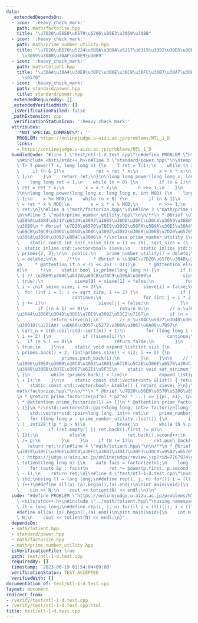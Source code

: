 ```yaml
---
data:
  _extendedDependsOn:
  - icon: ':heavy_check_mark:'
    path: math/factorize.hpp
    title: "\u7D20\u56E0\u6570\u5206\u89E3\u3059\u308B"
  - icon: ':heavy_check_mark:'
    path: math/prime_number_utility.hpp
    title: "\u7D20\u6570\u5224\u5B9A\u3084\u5217\u6319\u3092\u30B5\u30DD\u30FC\u30C8\
      \u3059\u308B\u30AF\u30E9\u30B9"
  - icon: ':heavy_check_mark:'
    path: math/totient.hpp
    title: "\u30AA\u30A4\u30E9\u30FC\u306E\u30C8\u30FC\u30B7\u30A7\u30F3\u30C8\u95A2\
      \u6570"
  - icon: ':heavy_check_mark:'
    path: standard/power.hpp
    title: standard/power.hpp
  _extendedRequiredBy: []
  _extendedVerifiedWith: []
  _isVerificationFailed: false
  _pathExtension: cpp
  _verificationStatusIcon: ':heavy_check_mark:'
  attributes:
    '*NOT_SPECIAL_COMMENTS*': ''
    PROBLEM: https://onlinejudge.u-aizu.ac.jp/problems/NTL_1_D
    links:
    - https://onlinejudge.u-aizu.ac.jp/problems/NTL_1_D
  bundledCode: "#line 1 \"test/ntl-1-d.test.cpp\"\n#define PROBLEM \"https://onlinejudge.u-aizu.ac.jp/problems/NTL_1_D\"\
    \n#include <bits/stdc++.h>\n#line 3 \"standard/power.hpp\"\n\ntemplate <class\
    \ T> T power(T x, long long n) {\n    T ret = T(1);\n    while (n > 0) {\n   \
    \     if (n & 1)\n            ret = ret * x;\n        x = x * x;\n        n >>=\
    \ 1;\n    }\n    return ret;\n}\n\nlong long power(long long x, long long n) {\n\
    \    long long ret = 1;\n    while (n > 0) {\n        if (n & 1)\n           \
    \ ret = ret * x;\n        x = x * x;\n        n >>= 1;\n    }\n    return ret;\n\
    }\n\nlong long power(long long x, long long n, int MOD) {\n    long long ret =\
    \ 1;\n    x %= MOD;\n    while (n > 0) {\n        if (n & 1)\n            ret\
    \ = ret * x % MOD;\n        x = x * x % MOD;\n        n >>= 1;\n    }\n    return\
    \ ret;\n}\n#line 4 \"math/factorize.hpp\"\n\n#line 3 \"math/prime_number_utility.hpp\"\
    \n\n#line 5 \"math/prime_number_utility.hpp\"\n\n/**\n * @brief \u7D20\u6570\u5224\
    \u5B9A\u3084\u5217\u6319\u3092\u30B5\u30DD\u30FC\u30C8\u3059\u308B\u30AF\u30E9\
    \u30B9\n * @brief \u7D20\u6570\u7BE9\u3092\u56FA\u5B9A\u30B5\u30A4\u30BA\u3067\
    \u69CB\u7BC9\u3001\u305D\u308C\u3092\u3082\u3068\u306B\u7D20\u6570\u5217\u6319\
    \u306A\u3069\u3092\u884C\u3046\n */\nclass prime_number_utility {\n  protected:\n\
    \    static const int init_seive_size = (1 << 26), sqrt_size = (1 << 13);\n  \
    \  static inline std::vector<bool> sieve;\n    static inline std::vector<int>\
    \ primes{2, 3};\n\n  public:\n    prime_number_utility() = delete;\n    ~prime_number_utility()\
    \ = delete;\n\n    /**\n     * @brief n \u304C\u7D20\u6570\u304B\u3092\u5224\u5B9A\
    \n     * @attention if n < (1 << 26) : O(1)\n     * @attention else : O(\u221A\
    n)\n     */\n    static bool is_prime(long long n) {\n        if (sieve.empty())\
    \ { // \u7BE9\u304C\u672A\u69CB\u7BC9\u306A\u3089\n            sieve.assign(init_seive_size,\
    \ true);\n            sieve[0] = sieve[1] = false;\n            for (int i = 4;\
    \ i < init_seive_size; i += 2)\n                sieve[i] = false;\n          \
    \  for (int i = 3; i <= sqrt_size; i += 2) {\n                if (!sieve[i])\n\
    \                    continue;\n                for (int j = i * 2; j < init_seive_size;\
    \ j += i)\n                    sieve[j] = false;\n            }\n        }\n \
    \       if ((n & 1) == 0)\n            return 0;\n        // n \u304C\u5C0F\u3055\
    \u3044\u3068\u304D\u3001\u7BE9\u3092\u53C2\u7167\n        if (n < init_seive_size)\n\
    \            return sieve[n];\n        // n \u304C\u5927\u304D\u3044\u3068\u304D\
    \u3001O(\u221An) \u8A66\u3057\u5272\u308A\u3067\u8A08\u7B97\n        long long\
    \ sqrt_n = std::ceil(std::sqrt(n)) + 1;\n        for (long long i = 3; i <= sqrt_n;\
    \ i += 2) {\n            if (!sieve[i])\n                continue;\n         \
    \   if (n % i == 0)\n                return false;\n        }\n        return\
    \ true;\n    }\n\n    static void expand_list(int siz) {\n        for (int i =\
    \ primes.back() + 2; (int)primes.size() < siz; i += 2) {\n            if (is_prime(i))\n\
    \                primes.push_back(i);\n        }\n    }\n\n    // \u7D20\u6570\
    \u306E\u30EA\u30B9\u30C8\u3092\u3001\u672B\u5C3E\u306E\u6570\u304C lim \u3092\u8D85\
    \u3048\u308B\u307E\u3067\u62E1\u5F35\n    static void set_minimum_limit(int lim)\
    \ {\n        while (primes.back() < lim)\n            expand_list(primes.size()\
    \ + 1);\n    }\n\n    static const std::vector<int> &list() { return primes; }\n\
    \    static const std::vector<bool> &table() { return sieve; }\n};\n#line 6 \"\
    math/factorize.hpp\"\n\n/**\n * @brief \u7D20\u56E0\u6570\u5206\u89E3\u3059\u308B\
    \n * @return prime_factorize(p1^e1 * p2^e2 * ...) => {{p1, e1}, {p2, e2], ...}\n\
    \ * @attention prime_factorize(1) => {}\n * @attention prime_factorize(0) => {{0,\
    \ 1}}\n */\nstd::vector<std::pair<long long, int>> factorize(long long N) {\n\
    \    std::vector<std::pair<long long, int>> ret;\n    prime_number_utility::set_minimum_limit(ceil(sqrt(N)));\n\
    \    for (long long p : prime_number_utility::list()) {\n        if (N == 1 ||\
    \ (__int128_t)p * p > N)\n            break;\n        while (N % p == 0) {\n \
    \           if (ret.empty() || ret.back().first != p)\n                ret.push_back({p,\
    \ 1});\n            else\n                ret.back().second++;\n            N\
    \ /= p;\n        }\n    }\n    if (N != 1)\n        ret.push_back({N, 1});\n \
    \   return ret;\n}\n#line 4 \"math/totient.hpp\"\n\n/**\n * @brief \u30AA\u30A4\
    \u30E9\u30FC\u306E\u30C8\u30FC\u30B7\u30A7\u30F3\u30C8\u95A2\u6570\n * verify\
    \ : https://judge.u-aizu.ac.jp/onlinejudge/review.jsp?rid=7267874\n */\nlong long\
    \ totient(long long n) {\n    auto facs = factorize(n);\n    long long ret = 1;\n\
    \    for (auto &p : facs)\n        ret *= power(p.first, p.second - 1) * (p.first\
    \ - 1);\n    return ret;\n}\n#line 4 \"test/ntl-1-d.test.cpp\"\nusing namespace\
    \ std;\nusing ll = long long;\n#define rep(i, j, n) for(ll i = (ll)(j); i < (ll)(n);\
    \ i++)\n#define all(a) (a).begin(),(a).end()\n\nint main(void){\n    int N;\n\
    \    cin >> N;\n    cout << totient(N) << endl;\n}\n"
  code: "#define PROBLEM \"https://onlinejudge.u-aizu.ac.jp/problems/NTL_1_D\"\n#include\
    \ <bits/stdc++.h>\n#include \"../math/totient.hpp\"\nusing namespace std;\nusing\
    \ ll = long long;\n#define rep(i, j, n) for(ll i = (ll)(j); i < (ll)(n); i++)\n\
    #define all(a) (a).begin(),(a).end()\n\nint main(void){\n    int N;\n    cin >>\
    \ N;\n    cout << totient(N) << endl;\n}"
  dependsOn:
  - math/totient.hpp
  - standard/power.hpp
  - math/factorize.hpp
  - math/prime_number_utility.hpp
  isVerificationFile: true
  path: test/ntl-1-d.test.cpp
  requiredBy: []
  timestamp: '2023-06-19 01:54:04+09:00'
  verificationStatus: TEST_ACCEPTED
  verifiedWith: []
documentation_of: test/ntl-1-d.test.cpp
layout: document
redirect_from:
- /verify/test/ntl-1-d.test.cpp
- /verify/test/ntl-1-d.test.cpp.html
title: test/ntl-1-d.test.cpp
---
```

